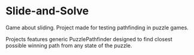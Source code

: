# Slide-and-Solve
Game about sliding. Project made for testing pathfinding in puzzle games.

Projects features generic PuzzlePathfinder designed to find closest possible winning path from any state of the puzzle.
